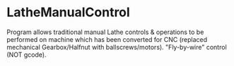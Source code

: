 # LatheManualControl
Program allows traditional manual Lathe controls & operations to be performed on machine which has been converted for CNC (replaced mechanical Gearbox/Halfnut with ballscrews/motors).  "Fly-by-wire" control (NOT gcode).
